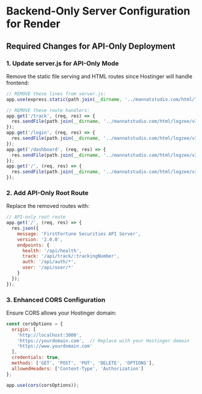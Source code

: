 # Backend-Only Server Configuration for Render

## Required Changes for API-Only Deployment

### 1. Update server.js for API-Only Mode

Remove the static file serving and HTML routes since Hostinger will handle frontend:

```javascript
// REMOVE these lines from server.js:
app.use(express.static(path.join(__dirname, '../mannatstudio.com/html/logzee/v3')));

// REMOVE these route handlers:
app.get('/track', (req, res) => {
  res.sendFile(path.join(__dirname, '../mannatstudio.com/html/logzee/v3/track.html'));
});
app.get('/login', (req, res) => {
  res.sendFile(path.join(__dirname, '../mannatstudio.com/html/logzee/v3/login.html'));
});
app.get('/dashboard', (req, res) => {
  res.sendFile(path.join(__dirname, '../mannatstudio.com/html/logzee/v3/dashboard.html'));
});
app.get('/', (req, res) => {
  res.sendFile(path.join(__dirname, '../mannatstudio.com/html/logzee/v3/index.html'));
});
```

### 2. Add API-Only Root Route

Replace the removed routes with:

```javascript
// API-only root route
app.get('/', (req, res) => {
  res.json({
    message: 'FirstFortune Securities API Server',
    version: '2.0.0',
    endpoints: {
      health: '/api/health',
      track: '/api/track/:trackingNumber',
      auth: '/api/auth/*',
      user: '/api/user/*'
    }
  });
});
```

### 3. Enhanced CORS Configuration

Ensure CORS allows your Hostinger domain:

```javascript
const corsOptions = {
  origin: [
    'http://localhost:3000',
    'https://yourdomain.com',  // Replace with your Hostinger domain
    'https://www.yourdomain.com'
  ],
  credentials: true,
  methods: ['GET', 'POST', 'PUT', 'DELETE', 'OPTIONS'],
  allowedHeaders: ['Content-Type', 'Authorization']
};

app.use(cors(corsOptions));
```